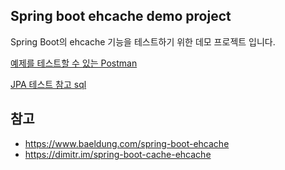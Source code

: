## Spring boot ehcache demo project

Spring Boot의 ehcache 기능을 테스트하기 위한 데모 프로젝트 입니다.

[예제를 테스트할 수 있는 Postman](./postman_collection.json)

[JPA 테스트 참고 sql](./HR.sql)

## 참고

- https://www.baeldung.com/spring-boot-ehcache
- https://dimitr.im/spring-boot-cache-ehcache
